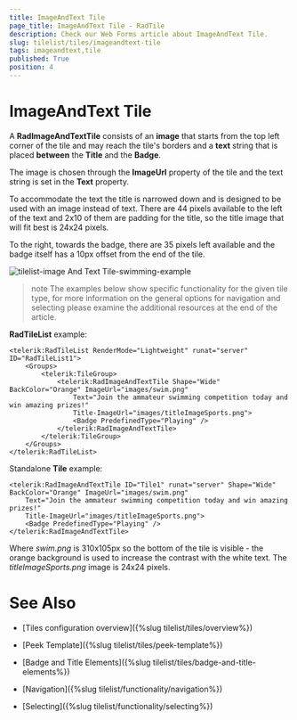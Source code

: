 ```yaml
---
title: ImageAndText Tile
page_title: ImageAndText Tile - RadTile
description: Check our Web Forms article about ImageAndText Tile.
slug: tilelist/tiles/imageandtext-tile
tags: imageandtext,tile
published: True
position: 4
---
```


# ImageAndText Tile



A **RadImageAndTextTile** consists of an **image** that starts from the top left corner of the tile and may reach the tile's borders and a **text** string that is placed **between** the **Title** and the **Badge**.

The image is chosen through the **ImageUrl** property of the tile and the text string is set in the	**Text** property.

To accommodate the text the title is narrowed down and is designed to be used with an image instead of text. There are 44 pixels available to the left of the text and 2x10 of them are padding for the title, so the title image that will fit best is 24x24 pixels.

To the right, towards the badge, there are 35 pixels left available and the badge itself has a 10px offset from the end of the tile.

![tilelist-image And Text Tile-swimming-example](images/tilelist-imageAndTextTile-swimming-example.png)

>note The examples below show specific functionality for the given tile type, for more information on the general options	for navigation and selecting please examine the additional resources at the end of the article.



**RadTileList** example:

````ASP.NET
<telerik:RadTileList RenderMode="Lightweight" runat="server" ID="RadTileList1">
	<Groups>
		<telerik:TileGroup>
			<telerik:RadImageAndTextTile Shape="Wide" BackColor="Orange" ImageUrl="images/swim.png"
				Text="Join the ammateur swimming competition today and win amazing prizes!"
				Title-ImageUrl="images/titleImageSports.png">
				<Badge PredefinedType="Playing" />
			</telerik:RadImageAndTextTile>
		</telerik:TileGroup>
	</Groups>
</telerik:RadTileList>
````



Standalone **Tile** example:

````ASP.NET
<telerik:RadImageAndTextTile ID="Tile1" runat="server" Shape="Wide" BackColor="Orange" ImageUrl="images/swim.png"
	Text="Join the ammateur swimming competition today and win amazing prizes!"
	Title-ImageUrl="images/titleImageSports.png">
	<Badge PredefinedType="Playing" />
</telerik:RadImageAndTextTile>
````



Where *swim.png* is 310x105px so the bottom of the tile is visible - the orange background is used to increase the contrast with the white text. The *titleImageSports.png* image is 24x24 pixels.

# See Also

 * [Tiles configuration overview]({%slug tilelist/tiles/overview%})

 * [Peek Template]({%slug tilelist/tiles/peek-template%})

 * [Badge and Title Elements]({%slug tilelist/tiles/badge-and-title-elements%})

 * [Navigation]({%slug tilelist/functionality/navigation%})

 * [Selecting]({%slug tilelist/functionality/selecting%})
